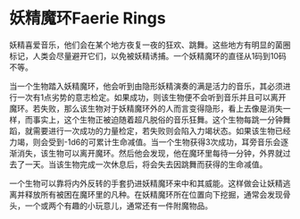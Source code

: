 # 妖精魔环Faerie Rings

妖精喜爱音乐，他们会在某个地方夜复一夜的狂欢、跳舞。这些地方有明显的菌圈标记，人类会尽量避开它们，以免被妖精诱捕。一个妖精魔环的直径从1码到10码不等。

当一个生物踏入妖精魔环，他会听到由隐形妖精演奏的满是活力的音乐，其必须进行一次有1点劣势的意志检定。如果成功，则该生物便不会听到音乐并且可以离开魔环。若失败，那么该生物对于妖精魔环外的人而言变得隐形，看上去像是消失一样，而事实上，这个生物正被迫随着超凡脱俗的音乐狂舞。这个生物每跳一分钟舞蹈，就需要进行一次成功的力量检定，若失败则会陷入力竭状态。如果该生物已经力竭，则会受到-1d6的可累计生命减值。当一个生物获得3次成功，耳旁音乐会逐渐消失，该生物可以离开魔环。然后他会发现，他在魔环里每待一分钟，外界就过去了一天。当该生物完成一次休息后，将会失去因跳舞而获得的生命减值。

一个生物可以靠将内外反转的手套扔进妖精魔环来中和其威能。这样做会让妖精逃离并释放所有被困在魔环里的凡种。在妖精魔环所在位置向下挖掘，通常会发现骨头，一个或两个有趣的小玩意儿，通常还有一件附魔物品。
